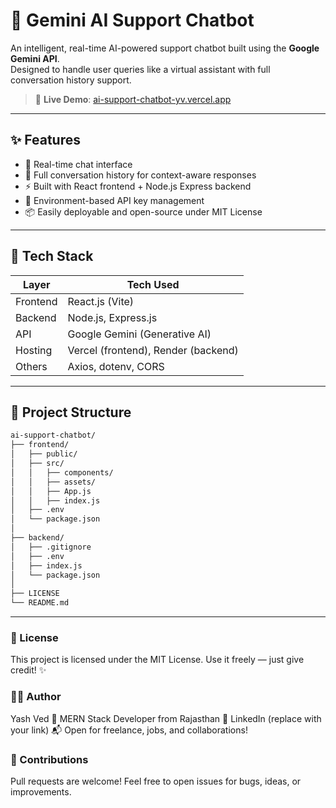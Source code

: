 # 🤖 Gemini AI Support Chatbot

An intelligent, real-time AI-powered support chatbot built using the **Google Gemini API**.  
Designed to handle user queries like a virtual assistant with full conversation history support.

> 🔗 **Live Demo**: [ai-support-chatbot-yv.vercel.app](https://ai-support-chatbot-yv.vercel.app/)

---

## ✨ Features

- 💬 Real-time chat interface
- 🧠 Full conversation history for context-aware responses
- ⚡ Built with React frontend + Node.js Express backend
- 🔐 Environment-based API key management
- 📦 Easily deployable and open-source under MIT License

---

## 🧠 Tech Stack

| Layer      | Tech Used               |
|------------|--------------------------|
| Frontend   | React.js (Vite)          |
| Backend    | Node.js, Express.js      |
| API        | Google Gemini (Generative AI) |
| Hosting    | Vercel (frontend), Render (backend) |
| Others     | Axios, dotenv, CORS      |

---
## 📁 Project Structure

```Bash
ai-support-chatbot/
├── frontend/
│   ├── public/
│   ├── src/
│   │   ├── components/
│   │   ├── assets/
│   │   ├── App.js
│   │   ├── index.js
│   ├── .env
│   └── package.json
│
├── backend/
│   ├── .gitignore
│   ├── .env
│   ├── index.js
│   └── package.json
│
├── LICENSE
└── README.md
```

---

### 📄 License
This project is licensed under the MIT License.
Use it freely — just give credit! ✨

### 👨‍💻 Author
Yash Ved
💼 MERN Stack Developer from Rajasthan
🔗 LinkedIn (replace with your link)
📬 Open for freelance, jobs, and collaborations!

### 🙌 Contributions
Pull requests are welcome!
Feel free to open issues for bugs, ideas, or improvements.